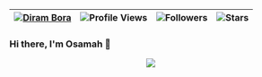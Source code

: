 | [![Diram Bora](https://img.shields.io/badge/OsamahAwadh-OS-<COLOR>.svg)](https://shields.io/) | ![Profile Views](https://komarev.com/ghpvc/?username=oaokm&color=green) | ![Followers](https://img.shields.io/github/followers/oaokm) | ![Stars](https://img.shields.io/github/stars/oaokm?label=Profile%20Stars&logo=Profile%20stars&logoColor=g) |
--| --| --| --|
### Hi there, I'm Osamah 👋

<script type="text/javascript" src="https://cdnjs.buymeacoffee.com/1.0.0/button.prod.min.js" data-name="bmc-button" data-slug="oaokm" data-color="#FFDD00" data-emoji="" data-font="Cookie" data-text="Support me with a cup of cof" data-outline-color="#000000" data-font-color="#000000" data-coffee-color="#ffffff" ></script>
<p align="center">
  <img align="center" src = "https://github-readme-stats.vercel.app/api?username=oaokm&show_icons=true&theme=transparent">
</p>
<!--
**oaokm/oaokm** is a ✨ _special_ ✨ repository because its `README.md` (this file) appears on your GitHub profile.

Here are some ideas to get you started:

- 🔭 I’m currently working on ...
- 🌱 I’m currently learning ...
- 👯 I’m looking to collaborate on ...
- 🤔 I’m looking for help with ...
- 💬 Ask me about ...
- 📫 How to reach me: ...
- 😄 Pronouns: ...
- ⚡ Fun fact: ...
-->
